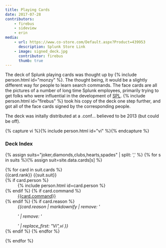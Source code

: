 ```yaml
---
title: Playing Cards
date: 2017-07-28
contributors:
    - firebus
    - sideview
    - erin
media:
    - url: https://www.co-store.com/Default.aspx?Product=439953
      description: Splunk Store Link
    - image: signed_deck.jpg
      contributor: firebus
      thumb: true
---
```


The deck of Splunk playing cards was thought up by {% include person.html id="monzy" %}. The thought being, it would be a slightly different way for people to learn search commands. The face cards are all the pictures of a number of long time Splunk employees, primarily trying to get folks who were influential in the development of [SPL](https://www.splunk.com/en_us/resources/search-processing-language.html). {% include person.html id="firebus" %} took his copy of the deck one step further, and got all of the face cards signed by the corresponding people.

The deck was initally distributed at a .conf... believed to be 2013 (but could be off).

{% capture vi %}{% include person.html id="vi" %}{% endcapture %}

<h3>Deck Index</h3>
{% assign suits="joker,diamonds,clubs,hearts,spades" | split: ',' %}
{% for s in suits %}{% assign suit=site.data.cards[s] %}<dl class="deck">{% for card in suit.cards %}
<dt class="{{card.color | default: suit.color }}">{{card.rank}} {{suit.suit}}</dt>
{% if card.person %}<dd>{% include person.html id=card.person %}</dd>{% endif %}
{% if card.command %}<dd><a href="https://docs.splunk.com/Documentation/Splunk/latest/SearchReference/{{card.command}}" target="_new">{{card.command}}</a></dd>{% endif %}
{% if card.reason %}<dd><i>{{card.reason | markdownify | remove: '<p>' | remove: '</p>' | replace_first: "Vi",vi }}</i></dd>{% endif %}
{% endfor %}</dl>{% endfor %}
